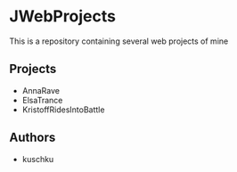 JWebProjects
=================

This is a repository containing several web projects of mine

Projects
--------

* AnnaRave
* ElsaTrance
* KristoffRidesIntoBattle

Authors
-------

* kuschku
